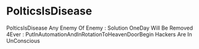 # PolticsIsDisease
PolticsIsDisease Any Enemy Of Enemy : Solution OneDay Will Be Removed 4Ever : PutInAutomationAndInRotationToHeavenDoorBegin
Hackers Are In UnConscious
